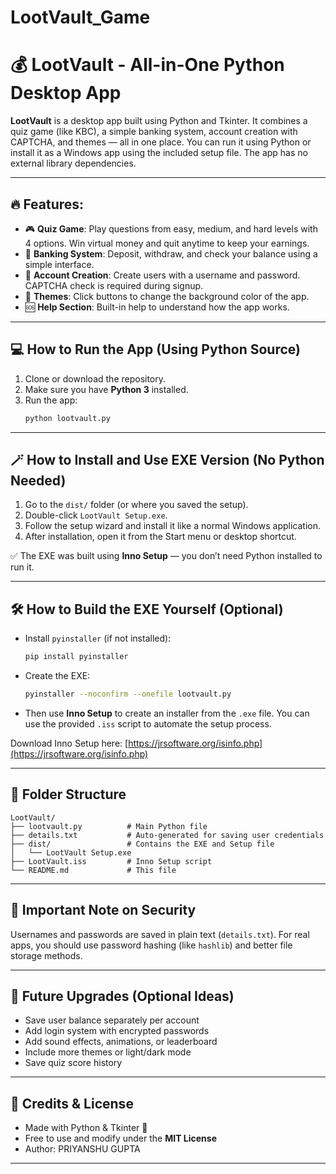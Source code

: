 # LootVault_Game
# 💰 LootVault - All-in-One Python Desktop App

**LootVault** is a desktop app built using Python and Tkinter. It combines a quiz game (like KBC), a simple banking system, account creation with CAPTCHA, and themes — all in one place. You can run it using Python or install it as a Windows app using the included setup file. The app has no external library dependencies.

---

## 🔥 Features:
- 🎮 **Quiz Game**: Play questions from easy, medium, and hard levels with 4 options. Win virtual money and quit anytime to keep your earnings.
- 🏦 **Banking System**: Deposit, withdraw, and check your balance using a simple interface.
- 👤 **Account Creation**: Create users with a username and password. CAPTCHA check is required during signup.
- 🎨 **Themes**: Click buttons to change the background color of the app.
- 🆘 **Help Section**: Built-in help to understand how the app works.

---

## 💻 How to Run the App (Using Python Source)
1. Clone or download the repository.
2. Make sure you have **Python 3** installed.
3. Run the app:
   ```bash
   python lootvault.py
   ```

---

## 🪄 How to Install and Use EXE Version (No Python Needed)
1. Go to the `dist/` folder (or where you saved the setup).
2. Double-click `LootVault Setup.exe`.
3. Follow the setup wizard and install it like a normal Windows application.
4. After installation, open it from the Start menu or desktop shortcut.

✅ The EXE was built using **Inno Setup** — you don’t need Python installed to run it.

---

## 🛠️ How to Build the EXE Yourself (Optional)
- Install `pyinstaller` (if not installed):
  ```bash
  pip install pyinstaller
  ```
- Create the EXE:
  ```bash
  pyinstaller --noconfirm --onefile lootvault.py
  ```
- Then use **Inno Setup** to create an installer from the `.exe` file. You can use the provided `.iss` script to automate the setup process.

Download Inno Setup here: [https://jrsoftware.org/isinfo.php](https://jrsoftware.org/isinfo.php)

---

## 📁 Folder Structure
```
LootVault/
├── lootvault.py          # Main Python file
├── details.txt           # Auto-generated for saving user credentials
├── dist/                 # Contains the EXE and Setup file
│   └── LootVault Setup.exe
├── LootVault.iss         # Inno Setup script
└── README.md             # This file
```

---

## 🔐 Important Note on Security
Usernames and passwords are saved in plain text (`details.txt`). For real apps, you should use password hashing (like `hashlib`) and better file storage methods.

---

## 🚀 Future Upgrades (Optional Ideas)
- Save user balance separately per account
- Add login system with encrypted passwords
- Add sound effects, animations, or leaderboard
- Include more themes or light/dark mode
- Save quiz score history

---

## 👑 Credits & License
- Made with Python & Tkinter 🐍
- Free to use and modify under the **MIT License**
- Author: PRIYANSHU GUPTA

---

